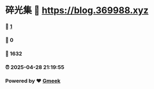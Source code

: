 # 碎光集 :link: https://blog.369988.xyz 
### :page_facing_up: [1](https://blog.369988.xyz/tag.html) 
### :speech_balloon: 0 
### :hibiscus: 1632 
### :alarm_clock: 2025-04-28 21:19:55 
### Powered by :heart: [Gmeek](https://github.com/Meekdai/Gmeek)
